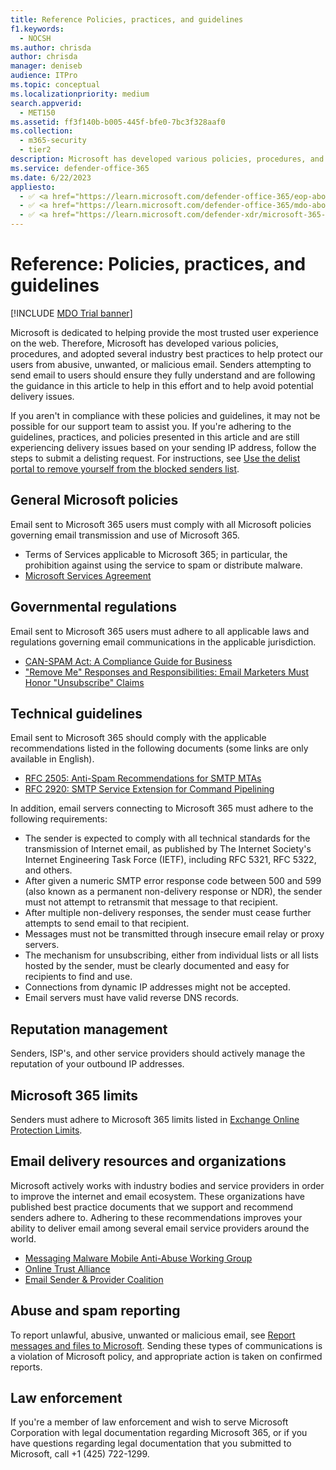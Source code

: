 ```yaml
---
title: Reference Policies, practices, and guidelines
f1.keywords: 
  - NOCSH
ms.author: chrisda
author: chrisda
manager: deniseb
audience: ITPro
ms.topic: conceptual
ms.localizationpriority: medium
search.appverid: 
  - MET150
ms.assetid: ff3f140b-b005-445f-bfe0-7bc3f328aaf0
ms.collection: 
  - m365-security
  - tier2
description: Microsoft has developed various policies, procedures, and adopted several industry best practices to help protect our users from abusive, unwanted, or malicious email.
ms.service: defender-office-365
ms.date: 6/22/2023
appliesto:
  - ✅ <a href="https://learn.microsoft.com/defender-office-365/eop-about" target="_blank">Exchange Online Protection</a>
  - ✅ <a href="https://learn.microsoft.com/defender-office-365/mdo-about#defender-for-office-365-plan-1-vs-plan-2-cheat-sheet" target="_blank">Microsoft Defender for Office 365 Plan 1 and Plan 2</a>
  - ✅ <a href="https://learn.microsoft.com/defender-xdr/microsoft-365-defender" target="_blank">Microsoft Defender XDR</a>
---
```


# Reference: Policies, practices, and guidelines

[!INCLUDE [MDO Trial banner](../includes/mdo-trial-banner.md)]

Microsoft is dedicated to helping provide the most trusted user experience on the web. Therefore, Microsoft has developed various policies, procedures, and adopted several industry best practices to help protect our users from abusive, unwanted, or malicious email. Senders attempting to send email to users should ensure they fully understand and are following the guidance in this article to help in this effort and to help avoid potential delivery issues.

If you aren't in compliance with these policies and guidelines, it may not be possible for our support team to assist you. If you're adhering to the guidelines, practices, and policies presented in this article and are still experiencing delivery issues based on your sending IP address, follow the steps to submit a delisting request. For instructions, see [Use the delist portal to remove yourself from the blocked senders list](external-senders-use-the-delist-portal-to-unblock-yourself.md).

## General Microsoft policies

Email sent to Microsoft 365 users must comply with all Microsoft policies governing email transmission and use of Microsoft 365.

- Terms of Services applicable to Microsoft 365; in particular, the prohibition against using the service to spam or distribute malware.
- [Microsoft Services Agreement](https://www.microsoft.com/servicesagreement/)

## Governmental regulations

Email sent to Microsoft 365 users must adhere to all applicable laws and regulations governing email communications in the applicable jurisdiction.

- [CAN-SPAM Act: A Compliance Guide for Business](https://www.ftc.gov/business-guidance/resources/can-spam-act-compliance-guide-business)
- ["Remove Me" Responses and Responsibilities: Email Marketers Must Honor "Unsubscribe" Claims](https://www.lawpublish.com/ftc-emai-marketers-unsubscribe-claims.html)

## Technical guidelines

Email sent to Microsoft 365 should comply with the applicable recommendations listed in the following documents (some links are only available in English).

- [RFC 2505: Anti-Spam Recommendations for SMTP MTAs](https://www.ietf.org/rfc/rfc2505.txt)
- [RFC 2920: SMTP Service Extension for Command Pipelining](https://www.ietf.org/rfc/rfc2920.txt)

In addition, email servers connecting to Microsoft 365 must adhere to the following requirements:

- The sender is expected to comply with all technical standards for the transmission of Internet email, as published by The Internet Society's Internet Engineering Task Force (IETF), including RFC 5321, RFC 5322, and others.
- After given a numeric SMTP error response code between 500 and 599 (also known as a permanent non-delivery response or NDR), the sender must not attempt to retransmit that message to that recipient.
- After multiple non-delivery responses, the sender must cease further attempts to send email to that recipient.
- Messages must not be transmitted through insecure email relay or proxy servers.
- The mechanism for unsubscribing, either from individual lists or all lists hosted by the sender, must be clearly documented and easy for recipients to find and use.
- Connections from dynamic IP addresses might not be accepted.
- Email servers must have valid reverse DNS records.

## Reputation management

Senders, ISP's, and other service providers should actively manage the reputation of your outbound IP addresses.

## Microsoft 365 limits

Senders must adhere to Microsoft 365 limits listed in [Exchange Online Protection Limits](/office365/servicedescriptions/exchange-online-protection-service-description/exchange-online-protection-limits).

## Email delivery resources and organizations

Microsoft actively works with industry bodies and service providers in order to improve the internet and email ecosystem. These organizations have published best practice documents that we support and recommend senders adhere to. Adhering to these recommendations improves your ability to deliver email among several email service providers around the world.

- [Messaging Malware Mobile Anti-Abuse Working Group](https://www.m3aawg.org/)
- [Online Trust Alliance](https://www.internetsociety.org/ota/)
- [Email Sender & Provider Coalition](https://www.espcoalition.org/)

## Abuse and spam reporting

To report unlawful, abusive, unwanted or malicious email, see [Report messages and files to Microsoft](submissions-report-messages-files-to-microsoft.md). Sending these types of communications is a violation of Microsoft policy, and appropriate action is taken on confirmed reports.

## Law enforcement

If you're a member of law enforcement and wish to serve Microsoft Corporation with legal documentation regarding Microsoft 365, or if you have questions regarding legal documentation that you submitted to Microsoft, call +1 (425) 722-1299.
